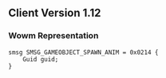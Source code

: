 ## Client Version 1.12

### Wowm Representation
```rust,ignore
smsg SMSG_GAMEOBJECT_SPAWN_ANIM = 0x0214 {
    Guid guid;    
}

```

